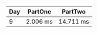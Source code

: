| Day | PartOne      | PartTwo      |
|-----|--------------|--------------|
| 9   | 2.006 ms     |14.711 ms     |
